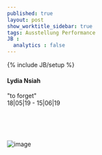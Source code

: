 ```yaml
---
published: true
layout: post
show_worktitle_sidebar: true
tags: Ausstellung Performance
JB :
  analytics : false
---
```


{% include JB/setup %}



<p>
<h4>Lydia Nsiah</h4>
"to forget"<br />
18|05|19 - 15|06|19
<br /><br />

<br /><br />
</p><p>
<img src="{{ site.url }}/images/lydia_nasiah.jpg" alt="image">
</p>